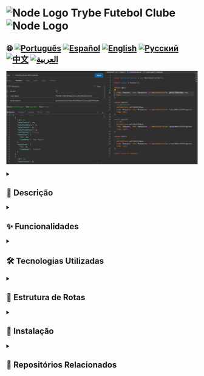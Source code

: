 # <img src="https://cdn-icons-png.flaticon.com/128/5968/5968322.png" alt="Node Logo" width="52" height="30" /> Trybe Futebol Clube <img src="https://cdn-icons-png.flaticon.com/128/5968/5968322.png" alt="Node Logo" width="52" height="30" />

## 🌐 [![Português](https://img.shields.io/badge/Português-green)](https://github.com/SamuelRocha91/trybeFutebolClube/blob/main/README.md) [![Español](https://img.shields.io/badge/Español-yellow)](https://github.com/SamuelRocha91/trybeFutebolClube/blob/main/README_es.md) [![English](https://img.shields.io/badge/English-blue)](https://github.com/SamuelRocha91/trybeFutebolClube/blob/main/README_en.md) [![Русский](https://img.shields.io/badge/Русский-lightgrey)](https://github.com/SamuelRocha91/trybeFutebolClube/blob/main/README_ru.md) [![中文](https://img.shields.io/badge/中文-red)](https://github.com/SamuelRocha91/trybeFutebolClube/blob/main/README_ch.md) [![العربية](https://img.shields.io/badge/العربية-orange)](https://github.com/SamuelRocha91/trybeFutebolClube/blob/main/README_ar.md)

![Preview da aplicação](./capturaEnpoint.png)

<details>
  <summary><h2>📄 Descrição</h2></summary>

  **Trybe Futebol Clube** é uma aplicação de gerenciamento de jogos de futebol desenvolvida como parte do módulo de Backend do curso de Desenvolvimento Web da Trybe. Este projeto permite que os usuários gerenciem partidas, equipes e líderes de forma simples e eficiente, utilizando um backend robusto e dockerizado.

</details>

<details>
  <summary><h2>✨ Funcionalidades</h2></summary>

  - **Gerenciamento de Partidas**: Criação, atualização e finalização de partidas em andamento.
  - **Gerenciamento de Equipes**: Registro e manipulação de informações sobre equipes de futebol.
  - **Sistema de Login**: Autenticação de usuários para garantir a segurança e a integridade dos dados.
  - **Classificação**: Obtenção de informações sobre a classificação das equipes em um formato fácil de entender.

</details>

<details>
  <summary><h2>🛠️ Tecnologias Utilizadas</h2></summary>

  - **Node.js**: Ambiente de execução para JavaScript no lado do servidor.
  - **Express**: Framework para construção de APIs RESTful.
  - **Sequelize**: ORM (Object-Relational Mapping) para manipulação de bancos de dados.
  - **Docker**: Para contêinerização da aplicação, facilitando a configuração e o gerenciamento de dependências.
  - **TypeScript**: Para tipagem estática, aumentando a qualidade e a manutenção do código.

</details>

<details>
  <summary><h2>📑 Estrutura de Rotas</h2></summary>

  A API possui as seguintes rotas:

  - **Equipes**
    - `GET /teams`: Recupera todas as equipes.
    - `POST /teams`: Cria uma nova equipe.

  - **Login**
    - `POST /login`: Realiza a autenticação do usuário.

  - **Partidas**
    - `GET /matches`: Recupera todas as partidas.
    - `POST /matches`: Cria uma nova partida.
    - `PATCH /matches/:id`: Atualiza uma partida em andamento.
    - `PATCH /matches/:id/finish`: Finaliza uma partida em andamento.

  - **Classificação**
    - `GET /leaderboard`: Recupera a classificação das equipes.

</details>

<details>
  <summary><h2>🚀 Instalação</h2></summary>

  1. Clone o repositório:

     ```bash
     git clone git@github.com:SamuelRocha91/trybeFutebolClube.git
     cd trybe-futebol-clube
     ```

  2. Instale as dependências:

     ```bash
     npm install
     ```

  3. Configure o Docker:

     - Certifique-se de que o Docker está instalado e em execução na sua máquina.
     - Você pode usar o `docker-compose` para inicializar os serviços necessários.

  4. Para executar a aplicação, use o comando:

     ```bash
     cd app
     docker-compose up --build
     ```

     A aplicação será iniciada na porta especificada pela variável de ambiente `APP_PORT`, com um padrão para 3001.

</details>

<details>
  <summary><h2>🔗 Repositórios Relacionados</h2></summary>

  - 🗡️ [Trybe Smith](https://github.com/SamuelRocha91/TrybeSmith)
  - 🪧 [Blogs Api](https://github.com/SamuelRocha91/BlogsApi)
  - 🐉 [Trybers and Dragons](https://github.com/SamuelRocha91/trybeAndDragons)

</details>
